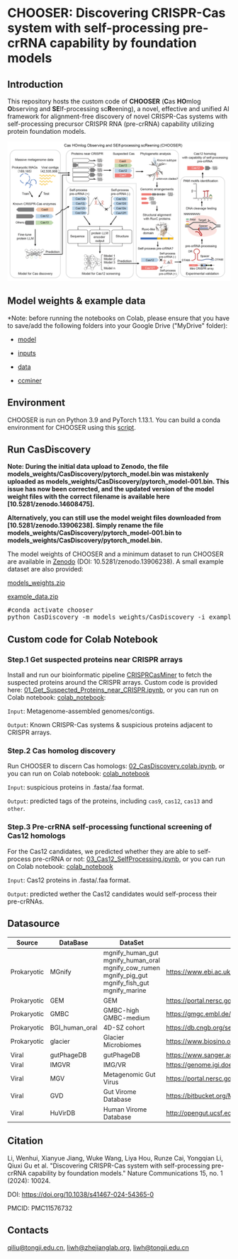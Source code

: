 # CHOOSER: Discovering CRISPR-Cas system with self-processing pre-crRNA capability by foundation models

## Introduction

This repository hosts the custom code of **CHOOSER** (**C**as **HO**mlog **O**bserving and **SE**lf-processing sc**R**eening), a novel, effective and unified AI framework for alignment-free discovery of novel CRISPR-Cas systems with self-processing precursor CRISPR RNA (pre-crRNA) capability utilizing protein foundation models. 

![Schematic diagram of the CHOOSER framework for identifying and functional screening of CRISPR-Cas systems with self-processing pre-crRNA capability](Figure_1.png)

## Model weights & example data

*Note: before running the notebooks on Colab, please ensure that you have to save/add the following folders into your Google Drive ("MyDrive" folder):

- [model](https://drive.google.com/drive/folders/1y4WKwsoBsqBb_R2Cdj0cwYiLIPnBXj01?usp=sharing)

- [inputs](https://drive.google.com/drive/folders/18GGlIEWYtJVTn2oBXMqbghyYQCLKelLg?usp=sharing)

- [data](https://drive.google.com/drive/folders/1WcClm_TebUuuRY_b8i6n6EuEXdR_WhT2?usp=sharing)

- [ccminer](https://drive.google.com/drive/folders/1uPjufxWPjEmx2yDota60qVl05dugS0OS?usp=sharing)

## Environment

CHOOSER is run on Python 3.9 and PyTorch 1.13.1. You can build a conda environment for CHOOSER using this [script](https://github.com/zjlab-BioGene/CHOOSER/blob/main/env/env_install.sh).

## Run CasDiscovery

**Note: During the initial data upload to Zenodo, the file models_weights/CasDiscovery/pytorch_model.bin was mistakenly uploaded as models_weights/CasDiscovery/pytorch_model-001.bin. This issue has now been corrected, and the updated version of the model weight files with the correct filename is available here [10.5281/zenodo.14608475].**

**Alternatively, you can still use the model weight files downloaded from [10.5281/zenodo.13906238]. Simply rename the file models_weights/CasDiscovery/pytorch_model-001.bin to models_weights/CasDiscovery/pytorch_model.bin.**

The model weights of CHOOSER and a minimum dataset to run CHOOSER are available in [Zenodo](https://zenodo.org/records/13906238) (DOI: 10.5281/zenodo.13906238). A small example dataset are also provided:

[models_weights.zip](https://zenodo.org/records/13906238/files/models_weights.zip)

[example_data.zip](https://zenodo.org/records/13906238/files/example_data.zip)

<pre>
#conda activate chooser
python CasDiscovery -m models_weights/CasDiscovery -i example_data/suspicious.faa -o suspicious_pred.csv
</pre>

## Custom code for Colab Notebook

### Step.1 Get suspected proteins near CRISPR arrays

Install and run our bioinformatic pipeline [CRISPRCasMiner](https://github.com/zjlab-BioGene/CRISPRCasMiner) to fetch the suspected proteins around the CRISPR arrays. Custom code is provided here: [01_Get_Suspected_Proteins_near_CRISPR.ipynb](https://github.com/zjlab-BioGene/CHOOSER/blob/main/01_Get_Suspected_Proteins_near_CRISPR.ipynb), or you can run on Colab notebook: [colab_notebook](https://colab.research.google.com/drive/1PYo_vFefUnPWgFLQ5q3Oxu2pTtx9BvzY?usp=sharing):

`Input`: Metagenome-assembled genomes/contigs.

`Output`: Known CRISPR-Cas systems & suspicious proteins adjacent to CRISPR arrays.

### Step.2 Cas homolog discovery

Run CHOOSER to discern Cas homologs: [02_CasDiscovery.colab.ipynb](https://github.com/zjlab-BioGene/CHOOSER/blob/main/02_CasDiscovery.colab.ipynb), or you can run on Colab notebook: [colab_notebook](https://colab.research.google.com/drive/1oxa1YrmgCe5ok7GwWCuHwGoZ1M_Otikr?usp=sharing)

`Input`: suspicious proteins in .fasta/.faa format.

`Output`: predicted tags of the proteins, including `cas9`, `cas12`, `cas13` and `other`.

### Step.3 Pre-crRNA self-processing functional screening of Cas12 homologs 

For the Cas12 candidates, we predicted whether they are able to self-process pre-crRNA or not: [03_Cas12_SelfProcessing.ipynb](https://github.com/zjlab-BioGene/CHOOSER/blob/main/03_Cas12_SelfProcessing.ipynb), or you can run on Colab notebook: [colab_notebook](https://colab.research.google.com/drive/1D5_Qffq-EUZYQk_tTKMftCv9wvxSh2Kz?usp=sharing)

`Input`: Cas12 proteins in .fasta/.faa format.

`Output`: predicted wether the Cas12 candidates would self-process their pre-crRNAs.

## Datasource

| Source | DataBase | DataSet | Download URL |
| - | - | - | - |
| Prokaryotic | MGnify | mgnify_human_gut<br>mgnify_human_oral<br>mgnify_cow_rumen<br>mgnify_pig_gut<br>mgnify_fish_gut<br>mgnify_marine | https://www.ebi.ac.uk/metagenomics/browse/genomes |
| Prokaryotic | GEM | GEM | https://portal.nersc.gov/GEM |
| Prokaryotic | GMBC | GMBC-high<br>GMBC-medium | https://gmgc.embl.de/download.cgi |
| Prokaryotic | BGI_human_oral | 4D-SZ cohort | https://db.cngb.org/search/project/CNP0000687 |
| Prokaryotic | glacier | Glacier Microbiomes | https://www.biosino.org/node/project/detail/OEP003083 |
| Viral | gutPhageDB | gutPhageDB | https://www.sanger.ac.uk/data/gut-phage-database |
| Viral | IMGVR | IMG/VR | https://genome.jgi.doe.gov/portal/IMG_VR/IMG_VR.download.html |
| Viral | MGV | Metagenomic Gut Virus | https://portal.nersc.gov/MGV |
| Viral | GVD | Gut Virome Database | https://bitbucket.org/MAVERICLab/gvd |
| Viral | HuVirDB | Human Virome Database | http://opengut.ucsf.edu/HuVirDB-1.0.fasta.gz |

## Citation

Li, Wenhui, Xianyue Jiang, Wuke Wang, Liya Hou, Runze Cai, Yongqian Li, Qiuxi Gu et al. "Discovering CRISPR-Cas system with self-processing pre-crRNA capability by foundation models." Nature Communications 15, no. 1 (2024): 10024.

DOI: https://doi.org/10.1038/s41467-024-54365-0

PMCID: PMC11576732

## Contacts

qiliu@tongji.edu.cn, liwh@zhejianglab.org, liwh@tongji.edu.cn
